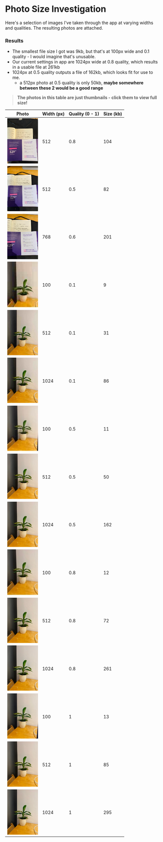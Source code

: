 # Photo Size Investigation

Here's a selection of images I've taken through the app at varying widths and qualities. The resulting photos are attached.

### Results

- The smallest file size I got was 9kb, but that's at 100px wide and 0.1 quality - I would imagine that's unusable.
- Our current settings in app are 1024px wide at 0.8 quality, which results in a usable file at 261kb
- 1024px at 0.5 quality outputs a file of 162kb, which looks fit for use to me.
  - a 512px photo at 0.5 quality is only 50kb, **maybe somewhere between these 2 would be a good range**

> **The photos in this table are just thumbnails - click them to view full size!**

| Photo                                         | Width (px) | Quality (0 - 1) | Size (kb) |
| --------------------------------------------- | ---------- | --------------- | --------- |
| <img src="photos/IMG_2190.JPG" width="100" /> | 512        | 0.8             | 104       |
| <img src="photos/IMG_2177.JPG" width="100" /> | 512        | 0.5             | 82        |
| <img src="photos/IMG_2178.JPG" width="100" /> | 768        | 0.6             | 201       |
| <img src="photos/IMG_2165.JPG" width="100" /> | 100        | 0.1             | 9         |
| <img src="photos/IMG_2166.JPG" width="100" /> | 512        | 0.1             | 31        |
| <img src="photos/IMG_2167.JPG" width="100" /> | 1024       | 0.1             | 86        |
| <img src="photos/IMG_2171.JPG" width="100" /> | 100        | 0.5             | 11        |
| <img src="photos/IMG_2172.JPG" width="100" /> | 512        | 0.5             | 50        |
| <img src="photos/IMG_2173.JPG" width="100" /> | 1024       | 0.5             | 162       |
| <img src="photos/IMG_2174.JPG" width="100" /> | 100        | 0.8             | 12        |
| <img src="photos/IMG_2175.JPG" width="100" /> | 512        | 0.8             | 72        |
| <img src="photos/IMG_2176.JPG" width="100" /> | 1024       | 0.8             | 261       |
| <img src="photos/IMG_2168.JPG" width="100" /> | 100        | 1               | 13        |
| <img src="photos/IMG_2169.JPG" width="100" /> | 512        | 1               | 85        |
| <img src="photos/IMG_2170.JPG" width="100" /> | 1024       | 1               | 295       |

